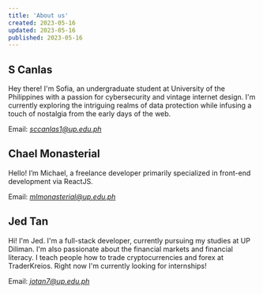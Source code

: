 ```yaml
---
title: 'About us'
created: 2023-05-16
updated: 2023-05-16
published: 2023-05-16
---
```


## S Canlas

Hey there! I'm Sofia, an undergraduate student at University of the Philippines with a passion for cybersecurity and vintage internet design. I'm currently exploring the intriguing realms of data protection while infusing a touch of nostalgia from the early days of the web.

Email: *sccanlas1@up.edu.ph*

## Chael Monasterial

Hello! I’m Michael, a freelance developer primarily specialized in front-end development via ReactJS.

Email: *mlmonasterial@up.edu.ph*

## Jed Tan

Hi! I'm Jed. I'm a full-stack developer, currently pursuing my studies at UP Diliman. I'm also passionate about the financial markets and financial literacy. I teach people how to trade cryptocurrencies and forex at TraderKreios. Right now I'm currently looking for internships!

Email: *jotan7@up.edu.ph*
